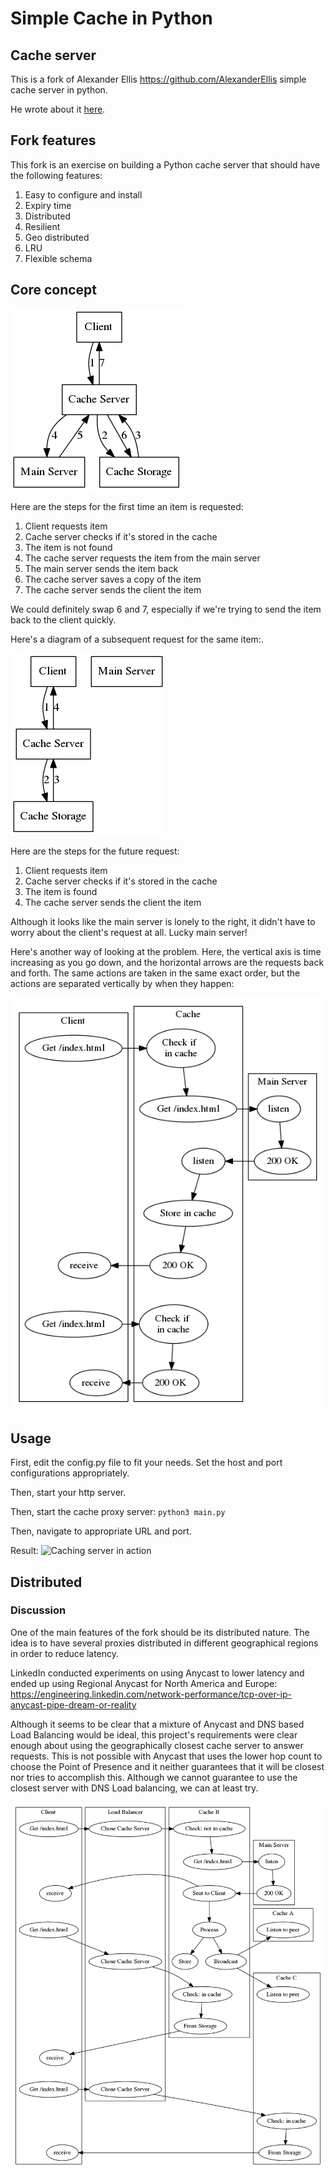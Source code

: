 # Simple Cache in Python

## Cache server

This is a fork of Alexander Ellis https://github.com/AlexanderEllis simple cache server in python. 

He wrote about it [here](https://alexanderellis.github.io/blog/posts/simple-cache-server-in-python/).

## Fork features

This fork is an exercise on building a Python cache server that should have the following features:
1. Easy to configure and install
1. Expiry time
1. Distributed
1. Resilient
1. Geo distributed
1. LRU
1. Flexible schema

## Core concept

![Fetching item from cache server, who fetches from main server](media/core-concept.png)

Here are the steps for the first time an item is requested:

1. Client requests item
2. Cache server checks if it's stored in the cache
3. The item is not found
4. The cache server requests the item from the main server
5. The main server sends the item back
6. The cache server saves a copy of the item
7. The cache server sends the client the item

We could definitely swap 6 and 7, especially if we're trying to send the item back to the client quickly.

Here's a diagram of a subsequent request for the same item:.

![Fetching item from cache server, who has it locally](media/from-cache.png)

Here are the steps for the future request:

1. Client requests item
2. Cache server checks if it's stored in the cache
3. The item is found
4. The cache server sends the client the item

Although it looks like the main server is lonely to the right, it didn't have to worry about the client's request at all.  Lucky main server!

Here's another way of looking at the problem.  Here, the vertical axis is time increasing as you go down, and the horizontal arrows are the requests back and forth.  The same actions are taken in the same exact order, but the actions are separated vertically by when they happen:

![Fetching item from cache server, timeline](media/over-time.png)

## Usage

First, edit the config.py file to fit your needs. Set the host and port configurations appropriately.

Then, start your http server.

Then, start the cache proxy server:
`python3 main.py`

Then, navigate to appropriate URL and port.

Result:
![Caching server in action](media/in-action.gif)

## Distributed

### Discussion

One of the main features of the fork should be its distributed nature. The idea is to have several proxies distributed in different geographical regions in order to reduce latency.

LinkedIn conducted experiments on using Anycast to lower latency and ended up using Regional Anycast for North America and Europe:
https://engineering.linkedin.com/network-performance/tcp-over-ip-anycast-pipe-dream-or-reality

Although it seems to be clear that a mixture of Anycast and DNS based Load Balancing would be ideal, this project's requirements were clear enough about using the geographically closest cache server to answer requests. This is not possible with Anycast that uses the lower hop count to choose the Point of Presence and it neither guarantees that it will be closest nor tries to accomplish this. Although we cannot guarantee to use the closest server with DNS Load balancing, we can at least try.


![Fetching item from cache distributed cache servers, timeline](media/over-time-distributed.png)




